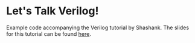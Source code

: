 # Let's Talk Verilog!
Example code accompanying the Verilog tutorial by Shashank. The slides for this tutorial can be found [here](https://docs.google.com/presentation/d/1perCyblylH-jQuuLyq447a2b7e-O1ION3uDen7Q5Qvk/edit?usp=sharing).